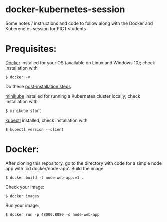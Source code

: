 # docker-kubernetes-session
Some notes / instructions and code to follow along with the Docker and Kuberenetes session for PICT students

# Prequisites:

[Docker](https://docs.docker.com/engine/install/) installed for your OS (available on Linux and Windows 10); check installation with

    $ docker -v

Do these [post-installation steps](https://docs.docker.com/engine/install/linux-postinstall/)

[minikube](https://minikube.sigs.k8s.io/docs/start/) installed for running a Kubernetes cluster locally; check installation with

    $ minikube start

[kubectl](https://kubernetes.io/docs/tasks/tools/install-kubectl/) installed, check installation with

    $ kubectl version --client
    

# Docker:

After cloning this repository, go to the directory with code for a simple node app with 'cd docker/node-app'. Build the image:

    $ docker build -t node-web-app:v1 .

Check your image:

    $ docker images

Run your image:

    $ docker run -p 48000:8080 -d node-web-app
